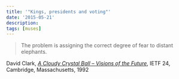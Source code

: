```yaml
---
title: '"Kings, presidents and voting"'
date: '2015-05-21'
description:
tags: [muses]
---
```


> The problem is assigning the correct degree of fear to distant elephants.

David Clark, [_A Cloudy Crystal Ball – Visions of the Future_](http://groups.csail.mit.edu/ana/People/DDC/future_ietf_92.pdf), IETF 24, Cambridge, Massachusetts, 1992
